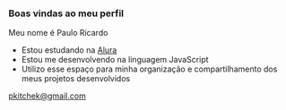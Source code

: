 ### Boas vindas ao meu perfil 

Meu nome é Paulo Ricardo

- Estou estudando na [Alura](https://www.alura.com.br)
- Estou me desenvolvendo na linguagem JavaScript
- Utilizo esse espaço para minha organização e compartilhamento dos meus projetos desenvolvidos

pkitchek@gmail.com

